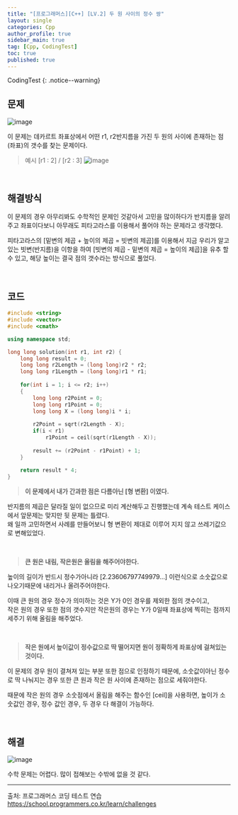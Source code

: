 ```yaml
---
title: "[프로그래머스][C++] [LV.2] 두 원 사이의 정수 쌍"
layout: single
categories: Cpp
author_profile: true
sidebar_main: true
tag: [Cpp, CodingTest]
toc: true
published: true
---
```






CodingTest
{: .notice--warning}



## 문제

![image](https://user-images.githubusercontent.com/69719507/232452695-770800f7-14ae-42c3-b28b-c463988dfaf4.png)

이 문제는 데카르트 좌표상에서 어떤 r1, r2반지름을 가진 두 원의 사이에 존재하는 점(좌표)의 갯수를 찾는 문제이다.

> 예시 [r1 : 2] / [r2 : 3]
![image](https://user-images.githubusercontent.com/69719507/232453104-458a29c8-0311-4477-8b74-b1164c31fe89.png)


<br>



## 해결방식


이 문제의 경우 아무리봐도 수학적인 문제인 것같아서 고민을 많이하다가 반지름을 알려주고 좌표이다보니 아무래도 피타고라스를 이용해서 풀어야 하는 문제라고 생각했다.  

피타고라스의 [밑변의 제곱 + 높이의 제곱 = 빗변의 제곱]를 이용해서 지금 우리가 알고있는 빗변(반지름)을 이항을 하여 [빗변의 제곱 - 밑변의 제곱 = 높이의 제곱]을 유추 할수 있고, 해당 높이는 결국 점의 갯수라는 방식으로 풀었다.



<br>


## 코드



```cpp
#include <string>
#include <vector>
#include <cmath>

using namespace std;

long long solution(int r1, int r2) {   
    long long result = 0;  
    long long r2Length = (long long)r2 * r2;
    long long r1Length = (long long)r1 * r1;
    
    for(int i = 1; i <= r2; i++)
    {
        long long r2Point = 0;
        long long r1Point = 0;
        long long X = (long long)i * i;
        
        r2Point = sqrt(r2Length - X);       
        if(i < r1)
            r1Point = ceil(sqrt(r1Length - X));
                 
        result += (r2Point - r1Point) + 1;
    }   
    
    return result * 4;
}

```


> **이 문제에서 내가 간과한 점은 다름아닌 [형 변환] 이였다.**

반지름의 제곱은 달라질 일이 없으므로 미리 계산해두고 진행했는데 계속 테스트 케이스에서 앞문제는 맞지만 뒷 문제는 틀렸다.   
왜 일까 고민하면서 사례를 만들어보니 형 변환이 제대로 이루어 지지 않고 쓰레기값으로 변해있었다.

<br>

> **큰 원은 내림, 작은원은 올림을 해주어야한다.**

높이의 길이가 반드시 정수가아니라 [2.23606797749979...] 이런식으로 소숫값으로 나오기때문에 내리거나 올려주어야한다.

이때 큰 원의 경우 정수가 의미하는 것은 Y가 0인 경우를 제외한 점의 갯수이고,   
작은 원의 경우 또한 점의 갯수지만 작은원의 경우는 Y가 0일때 좌표상에 찍히는 점까지 세주기 위해 올림을 해주었다.   

<br>

> **작은 원에서 높이값이 정수값으로 딱 떨어지면 원이 정확하게 좌표상에 걸쳐있는 것이다.**

이 문제의 경우 원이 결쳐져 있는 부분 또한 점으로 인정하기 때문에, 소숫값이아닌 정수로 딱 나눠지는 경우 또한 큰 원과 작은 원 사이에 존재하는 점으로 세줘야한다.  

때문에 작은 원의 경우 소숫점에서 올림을 해주는 함수인 [ceil]을 사용하면, 높이가 소숫값인 경우, 정수 값인 경우, 두 경우 다 해결이 가능하다.    




<br>



## 해결


![image](https://user-images.githubusercontent.com/69719507/232457413-25a3a647-8622-4834-ae87-94b1f18fd9a5.png)


수학 문제는 어렵다. 많이 접해보는 수밖에 없을 것 같다.



***

출처: 프로그래머스 코딩 테스트 연습    
https://school.programmers.co.kr/learn/challenges